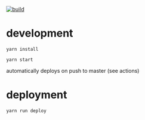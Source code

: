 [![build](https://github.com/lkwg82/webradio/actions/workflows/build.yml/badge.svg)](https://github.com/lkwg82/webradio/actions/workflows/build.yml)

# development

`yarn install`

`yarn start`

automatically deploys on push to master (see actions)

# deployment

`yarn run deploy`
